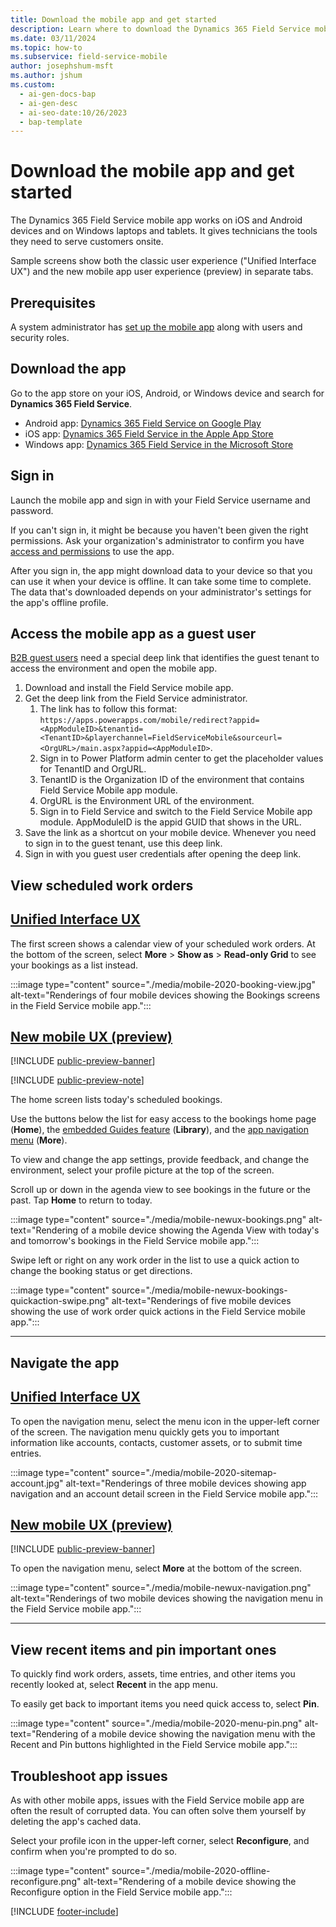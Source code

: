 ```yaml
---
title: Download the mobile app and get started
description: Learn where to download the Dynamics 365 Field Service mobile app and get started with onsite customer service.
ms.date: 03/11/2024
ms.topic: how-to
ms.subservice: field-service-mobile
author: josephshum-msft
ms.author: jshum
ms.custom:
  - ai-gen-docs-bap
  - ai-gen-desc
  - ai-seo-date:10/26/2023
  - bap-template
---
```


# Download the mobile app and get started

The Dynamics 365 Field Service mobile app works on iOS and Android devices and on Windows laptops and tablets. It gives technicians the tools they need to serve customers onsite.

Sample screens show both the classic user experience ("Unified Interface UX") and the new mobile app user experience (preview) in separate tabs.

## Prerequisites

A system administrator has [set up the mobile app](mobile-power-app-get-started.md) along with users and security roles.

## Download the app

Go to the app store on your iOS, Android, or Windows device and search for **Dynamics 365 Field Service**.

- Android app: [Dynamics 365 Field Service on Google Play](https://play.google.com/store/apps/details?id=com.microsoft.crm.crmphone.fieldServices)
- iOS app: [Dynamics 365 Field Service in the Apple App Store](https://apps.apple.com/us/app/field-service-dynamics-365/id1485579247)
- Windows app: [Dynamics 365 Field Service in the Microsoft Store](https://apps.microsoft.com/detail/9PMX4FNSSF5P)

## Sign in

Launch the mobile app and sign in with your Field Service username and password.

If you can't sign in, it might be because you haven't been given the right permissions. Ask your organization's administrator to confirm you have [access and permissions](users-licenses-permissions.md) to use the app.

After you sign in, the app might download data to your device so that you can use it when your device is offline. It can take some time to complete. The data that's downloaded depends on your administrator's settings for the app's offline profile.

## Access the mobile app as a guest user

[B2B guest users](users-licenses-permissions.md#b2b-collaboration-users) need a special deep link that identifies the guest tenant to access the environment and open the mobile app.

1. Download and install the Field Service mobile app.
1. Get the deep link from the Field Service administrator.
    1. The link has to follow this format: `https://apps.powerapps.com/mobile/redirect?appid=<AppModuleID>&tenantid=<TenantID>&playerchannel=FieldServiceMobile&sourceurl=<OrgURL>/main.aspx?appid=<AppModuleID>`.
    1. Sign in to Power Platform admin center to get the placeholder values for TenantID and OrgURL.
    1. TenantID is the Organization ID of the environment that contains Field Service Mobile app module.
    1. OrgURL is the Environment URL of the environment.
    1. Sign in to Field Service and switch to the Field Service Mobile app module. AppModuleID is the appid GUID that shows in the URL.
1. Save the link as a shortcut on your mobile device. Whenever you need to sign in to the guest tenant, use this deep link.
1. Sign in with you guest user credentials after opening the deep link.

## View scheduled work orders

## [Unified Interface UX](#tab/vCurrent)

The first screen shows a calendar view of your scheduled work orders. At the bottom of the screen, select **More** > **Show as** > **Read-only Grid** to see your bookings as a list instead.

:::image type="content" source="./media/mobile-2020-booking-view.jpg" alt-text="Renderings of four mobile devices showing the Bookings screens in the Field Service mobile app.":::

## [New mobile UX (preview)](#tab/vNext)

[!INCLUDE [public-preview-banner](../includes/public-preview-banner.md)]

[!INCLUDE [public-preview-note](../includes/public-preview-note.md)]

The home screen lists today's scheduled bookings. 

Use the buttons below the list for easy access to the bookings home page (**Home**), the [embedded Guides feature](access-related-apps-mobile-app.md) (**Library**), and the [app navigation menu](#navigate-the-app) (**More**).

To view and change the app settings, provide feedback, and change the environment, select your profile picture at the top of the screen.

Scroll up or down in the agenda view to see bookings in the future or the past. Tap **Home** to return to today.

:::image type="content" source="./media/mobile-newux-bookings.png" alt-text="Rendering of a mobile device showing the Agenda View with today's and tomorrow's bookings in the Field Service mobile app.":::

Swipe left or right on any work order in the list to use a quick action to change the booking status or get directions.

:::image type="content" source="./media/mobile-newux-bookings-quickaction-swipe.png" alt-text="Renderings of five mobile devices showing the use of work order quick actions in the Field Service mobile app.":::

---

## Navigate the app

## [Unified Interface UX](#tab/vCurrent)

To open the navigation menu, select the menu icon in the upper-left corner of the screen. The navigation menu quickly gets you to important information like accounts, contacts, customer assets, or to submit time entries.

:::image type="content" source="./media/mobile-2020-sitemap-account.jpg" alt-text="Renderings of three mobile devices showing app navigation and an account detail screen in the Field Service mobile app.":::

## [New mobile UX (preview)](#tab/vNext)

[!INCLUDE [public-preview-banner](../includes/public-preview-banner.md)]

To open the navigation menu, select **More** at the bottom of the screen.

:::image type="content" source="./media/mobile-newux-navigation.png" alt-text="Renderings of two mobile devices showing the navigation menu in the Field Service mobile app.":::

---

## View recent items and pin important ones

To quickly find work orders, assets, time entries, and other items you recently looked at, select **Recent** in the app menu.

To easily get back to important items you need quick access to, select **Pin**.

:::image type="content" source="./media/mobile-2020-menu-pin.png" alt-text="Rendering of a mobile device showing the navigation menu with the Recent and Pin buttons highlighted in the Field Service mobile app.":::

## Troubleshoot app issues

As with other mobile apps, issues with the Field Service mobile app are often the result of corrupted data. You can often solve them yourself by deleting the app's cached data.

Select your profile icon in the upper-left corner, select **Reconfigure**, and confirm when you're prompted to do so.

:::image type="content" source="./media/mobile-2020-offline-reconfigure.png" alt-text="Rendering of a mobile device showing the Reconfigure option in the Field Service mobile app.":::

[!INCLUDE [footer-include](../includes/footer-banner.md)]
